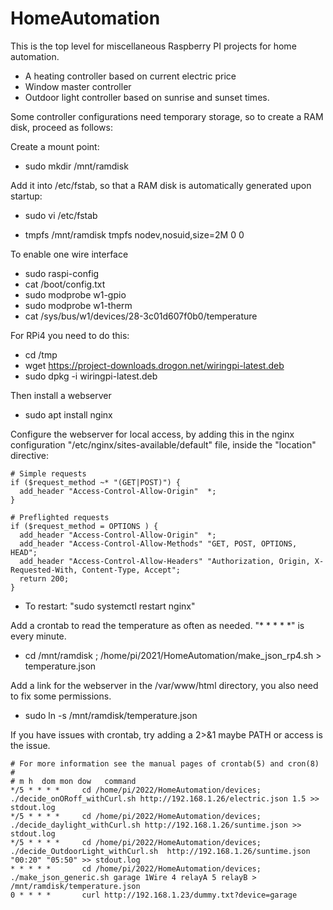 HomeAutomation
==============

This is the top level for miscellaneous Raspberry PI projects for home automation.

* A heating controller based on current electric price
* Window master controller
* Outdoor light controller based on sunrise and sunset times.

Some controller configurations need temporary storage, so to create a RAM disk, proceed as follows:

Create a mount point:

* sudo mkdir /mnt/ramdisk

Add it into /etc/fstab, so that a RAM disk is automatically generated upon startup:

* sudo vi /etc/fstab

* tmpfs /mnt/ramdisk tmpfs nodev,nosuid,size=2M 0 0

To enable one wire interface

* sudo raspi-config
* cat /boot/config.txt 
* sudo modprobe w1-gpio
* sudo modprobe w1-therm
* cat /sys/bus/w1/devices/28-3c01d607f0b0/temperature 

For RPi4 you need to do this:

* cd /tmp
* wget https://project-downloads.drogon.net/wiringpi-latest.deb
* sudo dpkg -i wiringpi-latest.deb

Then install a webserver

* sudo apt install nginx

Configure the webserver for local access, by adding this in the nginx configuration "/etc/nginx/sites-available/default" file, inside the "location" directive:

    # Simple requests
    if ($request_method ~* "(GET|POST)") {
      add_header "Access-Control-Allow-Origin"  *;
    }

    # Preflighted requests
    if ($request_method = OPTIONS ) {
      add_header "Access-Control-Allow-Origin"  *;
      add_header "Access-Control-Allow-Methods" "GET, POST, OPTIONS, HEAD";
      add_header "Access-Control-Allow-Headers" "Authorization, Origin, X-Requested-With, Content-Type, Accept";
      return 200;
    }
    
* To restart: "sudo systemctl restart nginx"

Add a crontab to read the temperature as often as needed. "* * * * *" is every minute.

* cd /mnt/ramdisk ;  /home/pi/2021/HomeAutomation/make_json_rp4.sh > temperature.json
    
Add a link for the webserver in the /var/www/html directory, you also need to fix some permissions.

* sudo ln -s /mnt/ramdisk/temperature.json

If you have issues with crontab, try adding a 2>&1 maybe PATH or access is the issue.

    # For more information see the manual pages of crontab(5) and cron(8)
    # 
    # m h  dom mon dow   command
    */5 * * * * 	cd /home/pi/2022/HomeAutomation/devices; ./decide_onORoff_withCurl.sh http://192.168.1.26/electric.json 1.5 >> stdout.log
    */5 * * * * 	cd /home/pi/2022/HomeAutomation/devices; ./decide_daylight_withCurl.sh http://192.168.1.26/suntime.json >> stdout.log
    */5 * * * * 	cd /home/pi/2022/HomeAutomation/devices; ./decide_OutdoorLight_withCurl.sh  http://192.168.1.26/suntime.json "00:20" "05:50" >> stdout.log
    * * * * *	    cd /home/pi/2022/HomeAutomation/devices; ./make_json_generic.sh garage 1Wire 4 relayA 5 relayB > /mnt/ramdisk/temperature.json
    0 * * * *	    curl http://192.168.1.23/dummy.txt?device=garage



